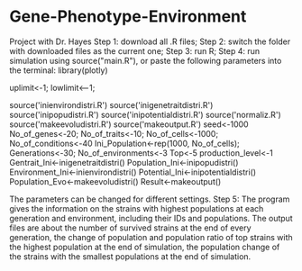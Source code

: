 # Gene-Phenotype-Environment
Project with Dr. Hayes
Step 1: download all .R files;
Step 2: switch the folder with downloaded files as the current one;
Step 3: run R;
Step 4: run simulation using source("main.R"), or paste the following parameters into the terminal:
library(plotly)

uplimit<-1;
lowlimit<--1;

source('inienvirondistri.R')
source('inigenetraitdistri.R')
source('inipopudistri.R')
source('inipotentialdistri.R')
source('normaliz.R')
source('makeevoludistri.R')
source('makeoutput.R')
seed<-1000
No_of_genes<-20;
No_of_traits<-10;
No_of_cells<-1000;
No_of_conditions<-40
Ini_Population<-rep(1000, No_of_cells);
Generations<-30;
No_of_environments<-3
Top<-5
production_level<-1
Gentrait_Ini<-inigenetraitdistri()
Population_Ini<-inipopudistri()
Environment_Ini<-inienvirondistri()
Potential_Ini<-inipotentialdistri()
Population_Evo<-makeevoludistri()
Result<-makeoutput()

The parameters can be changed for different settings. 
Step 5: The program gives the information on the strains with highest populations at each generation and environment, including their IDs and populations. The output files are about the number of survived strains at the end of every generation, the change of population and population ratio of top strains with the highest population at the end of simulation, the population change of the strains with the smallest populations at the end of simulation.  
